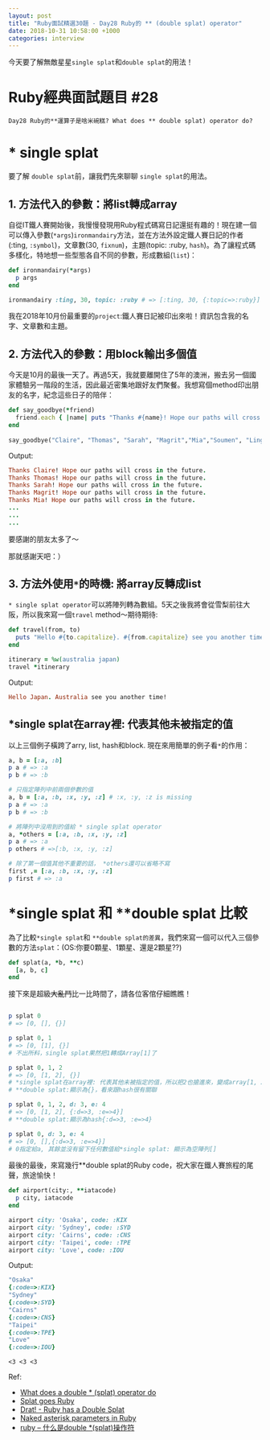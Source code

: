 ```yaml
---
layout: post
title: "Ruby面試精選30題 - Day28 Ruby的 ** (double splat) operator"
date: 2018-10-31 10:58:00 +1000
categories: interview
---
```


今天要了解無敵星星`single splat`和`double splat`的用法！
<!-- more -->

# Ruby經典面試題目 #28

`Day28 Ruby的**運算子是啥米碗糕? What does ** double splat) operator do?`


# * single splat

要了解 `double splat`前，讓我們先來聊聊 `single splat`的用法。

## 1. 方法代入的參數：將list轉成array

自從IT鐵人賽開始後，我慢慢發現用Ruby程式碼寫日記還挺有趣的！現在建一個可以傳入參數(`*args`)`ironmandairy`方法，並在方法外設定鐵人賽日記的作者(:ting, `:symbol`)，文章數(30, `fixnum`)，主題(topic: :ruby, `hash`)。為了讓程式碼多樣化，特地想一些型態各自不同的參數，形成數組(`list`)：

```ruby
def ironmandairy(*args)
  p args
end

ironmandairy :ting, 30, topic: :ruby # => [:ting, 30, {:topic=>:ruby}]
```

我在2018年10月份最重要的`project`:鐵人賽日記被印出來啦！資訊包含我的名字、文章數和主題。

## 2. 方法代入的參數：用block輸出多個值

今天是10月的最後一天了。再過5天，我就要離開住了5年的澳洲，搬去另一個國家體驗另一階段的生活，因此最近密集地跟好友們聚餐。我想寫個method印出朋友的名字，紀念這些日子的陪伴：

```ruby
def say_goodbye(*friend)
  friend.each { |name| puts "Thanks #{name}! Hope our paths will cross in the future." }
end
 
say_goodbye("Claire", "Thomas", "Sarah", "Magrit","Mia","Soumen", "Ling")
```

Output:

```ruby
Thanks Claire! Hope our paths will cross in the future.
Thanks Thomas! Hope our paths will cross in the future.
Thanks Sarah! Hope our paths will cross in the future.
Thanks Magrit! Hope our paths will cross in the future.
Thanks Mia! Hope our paths will cross in the future.
...
...
...

```

要感謝的朋友太多了～

那就感謝天吧：）

## 3. 方法外使用`*`的時機: 將array反轉成list

`* single splat operator`可以將陣列轉為數組。5天之後我將會從雪梨前往大阪，所以我來寫一個`travel` method～期待期待:

```ruby
def travel(from, to)
  puts "Hello #{to.capitalize}. #{from.capitalize} see you another time!"
end

itinerary = %w(australia japan)
travel *itinerary
```

Output:

```ruby
Hello Japan. Australia see you another time!
```

## *single splat在array裡: 代表其他未被指定的值

以上三個例子橫跨了arry, list, hash和block. 現在來用簡單的例子看`*`的作用：

```ruby
a, b = [:a, :b]
p a # => :a
p b # => :b

# 只指定陣列中前兩個參數的值
a, b = [:a, :b, :x, :y, :z] # :x, :y, :z is missing
p a # => :a
p b # => :b

# 將陣列中沒用到的值給 * single splat operator
a, *others = [:a, :b, :x, :y, :z] 
p a # => :a
p others # =>[:b, :x, :y, :z]

# 除了第一個值其他不重要的話， *others還可以省略不寫
first ,= [:a, :b, :x, :y, :z]
p first # => :a
```

# *single splat 和 **double splat 比較

為了比較`*single splat`和 `**double splat的差異`，我們來寫一個可以代入三個參數的方法`splat`：(OS:你要0顆星、1顆星、還是2顆星??)

```ruby
def splat(a, *b, **c)
  [a, b, c]
end
```

接下來是超級~~大亂鬥~~比一比時間了，請各位客倌仔細瞧瞧！

```ruby

p splat 0
# => [0, [], {}]

p splat 0, 1
# => [0, [1], {}]
# 不出所料，single splat果然把1轉成Array[1]了

p splat 0, 1, 2
# => [0, [1, 2], {}]
# *single splat在array裡: 代表其他未被指定的值，所以把2也搶進來，變成array[1, 2]
# **double splat:顯示為{}，看來跟hash很有關聯

p splat 0, 1, 2, d: 3, e: 4
# => [0, [1, 2], {:d=>3, :e=>4}]
# **double splat:顯示為hash{:d=>3, :e=>4} 

p splat 0, d: 3, e: 4
# => [0, [],{:d=>3, :e=>4}]
# 0指定給a, 其餘並沒有留下任何數值給*single splat: 顯示為空陣列[]
```

最後的最後，來寫幾行**double splat的Ruby code，祝大家在鐵人賽旅程的尾聲，旅途愉快！

```ruby
def airport(city:, **iatacode)
  p city, iatacode
end

airport city: 'Osaka', code: :KIX
airport city: 'Sydney', code: :SYD
airport city: 'Cairns', code: :CNS
airport city: 'Taipei', code: :TPE
airport city: 'Love', code: :IOU
```

Output:

```ruby
"Osaka"
{:code=>:KIX}
"Sydney"
{:code=>:SYD}
"Cairns"
{:code=>:CNS}
"Taipei"
{:code=>:TPE}
"Love"
{:code=>:IOU}
```

`<3 <3 <3`

Ref:

* [What does a double * (splat) operator do](https://stackoverflow.com/questions/18289152/what-does-a-double-splat-operator-do)
* [Splat goes Ruby](https://dev.firmafon.dk/blog/splat-goes-ruby/)
* [Drat! - Ruby has a Double Splat](https://dev.firmafon.dk/blog/drat-ruby-has-a-double-splat/)
* [Naked asterisk parameters in Ruby](http://andrewberls.com/blog/post/naked-asterisk-parameters-in-ruby)
* [ruby – 什么是double *(splat)操作符](https://codeday.me/bug/20170531/18871.html)

